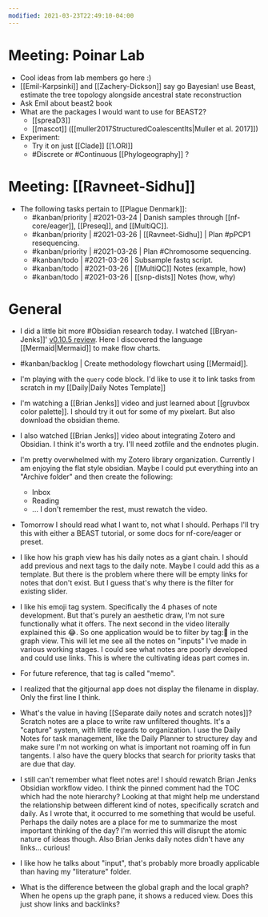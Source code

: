 ```yaml
---
modified: 2021-03-23T22:49:10-04:00
---
```


# Meeting: Poinar Lab

- Cool ideas from lab members go here :)
- [[Emil-Karpsinki]] and [[Zachery-Dickson]] say go Bayesian! use Beast, estimate the tree topology alongside ancestral state reconstruction
- Ask Emil about beast2 book
- What are the packages I would want to use for BEAST2?
	- [[spreaD3]]
	- [[mascot]] ([[muller2017StructuredCoalescentIts|Muller et al. 2017]])
- Experiment:
	- Try it on just [[Clade]] [[1.ORI]]
	- #Discrete or #Continuous [[Phylogeography]] ?

# Meeting: [[Ravneet-Sidhu]]
- The following tasks pertain to [[Plague Denmark]]:
	- #kanban/priority | #2021-03-24 | Danish samples through [[nf-core/eager]], [[Preseq]], and [[MultiQC]].
	- #kanban/priority | #2021-03-26 | [[Ravneet-Sidhu]] | Plan #pPCP1 resequencing.
	- #kanban/priority | #2021-03-26 |  Plan #Chromosome sequencing.
	- #kanban/todo | #2021-03-26 | Subsample fastq script.
	- #kanban/todo | #2021-03-26 | [[MultiQC]] Notes (example, how)
	- #kanban/todo | #2021-03-26 | [[snp-dists]] Notes (how, why)
	
# General

- I did a little bit more #Obsidian research today. I watched [[Bryan-Jenks]]' [v0.10.5 review](https://www.youtube.com/watch?v=hUCMGw8uMRg&ab_channel=BryanJenks). Here I discovered the language [[Mermaid|Mermaid]] to make flow charts.
- #kanban/backlog | Create methodology flowchart using [[Mermaid]].

- I'm playing with the ```query``` code block. I'd like to use it to link tasks from scratch in my [[Daily|Daily Notes Template]]

- I'm watching a [[Brian Jenks]] video and just learned about [[gruvbox color palette]]. I should try it out for some of my pixelart. But also download the obsidian theme.

- I also watched [[Brian Jenks]] video about integrating Zotero and Obsidian. I think it's worth a try. I'll need zotfile and the endnotes plugin.

- I'm pretty overwhelmed with my Zotero library organization. Currently I am enjoying the flat style obsidian. Maybe I could put everything into an "Archive folder" and then create the following:
  - Inbox
  - Reading
  - ... I don't remember the rest, must rewatch the video.

- Tomorrow I should read what I want to, not what I should. Perhaps I'll try this with either a BEAST tutorial, or some docs for nf-core/eager or preset.

- I like how his graph view has his daily notes as a giant chain. I should add previous and next tags to the daily note. Maybe I could add this as a template. But there is the problem where there will be empty links for notes that don't exist. But I guess that's why there is the filter for existing slider.

- I like his emoji tag system. Specifically the 4 phases of note development. But that's purely an aesthetic draw, I'm not sure functionally what it offers. The next second in the video literally explained this :joy:. So one application would be to filter by tag::pencil: in the graph view. This will let me see all the notes on "inputs" I've made in various working stages. I could see what notes are poorly developed and could use links. This is where the cultivating ideas part comes in.

- For future reference, that tag is called "memo".

- I realized that the gitjournal app does not display the filename in display. Only the first line I think.

- What's the value in having [[Separate daily notes and scratch notes]]? Scratch notes are a place to write raw unfiltered thoughts. It's a "capture" system, with little regards to organization. I use the Daily Notes for task management, like the Daily Planner to structurey day and make sure I'm not working on what is important not roaming off in fun tangents. I also have the query blocks that search for priority tasks that are due that day.

- I still can't remember what fleet notes are! I should rewatch Brian Jenks Obsidian workflow video. I think the pinned comment had the TOC which had the note hierarchy? Looking at that might help me understand the relationship between different kind of notes, specifically scratch and daily. As I wrote that, it occurred to me something that would be useful. Perhaps the daily notes are a place for me to summarize the most important thinking of the day? I'm worried this will disrupt the atomic nature of ideas though. Also Brian Jenks daily notes didn't have any links... curious!

- I like how he talks about "input", that's probably more broadly applicable than having my "literature" folder.

- What is the difference between the global graph and the local graph? When he opens up the graph pane, it shows a reduced view. Does this just show links and backlinks?